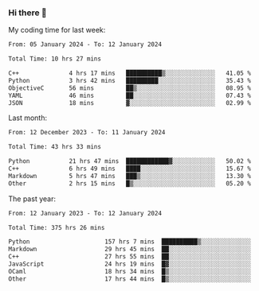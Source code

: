 ### Hi there 👋

My coding time for last week:

<!--START_SECTION:week-->

```txt
From: 05 January 2024 - To: 12 January 2024

Total Time: 10 hrs 27 mins

C++              4 hrs 17 mins   ██████████▒░░░░░░░░░░░░░░   41.05 %
Python           3 hrs 42 mins   █████████░░░░░░░░░░░░░░░░   35.43 %
ObjectiveC       56 mins         ██▒░░░░░░░░░░░░░░░░░░░░░░   08.95 %
YAML             46 mins         ██░░░░░░░░░░░░░░░░░░░░░░░   07.43 %
JSON             18 mins         ▓░░░░░░░░░░░░░░░░░░░░░░░░   02.99 %
```

<!--END_SECTION:week-->

Last month:

<!--START_SECTION:month-->

```txt
From: 12 December 2023 - To: 11 January 2024

Total Time: 43 hrs 33 mins

Python           21 hrs 47 mins  ████████████▓░░░░░░░░░░░░   50.02 %
C++              6 hrs 49 mins   ████░░░░░░░░░░░░░░░░░░░░░   15.67 %
Markdown         5 hrs 47 mins   ███▒░░░░░░░░░░░░░░░░░░░░░   13.30 %
Other            2 hrs 15 mins   █▒░░░░░░░░░░░░░░░░░░░░░░░   05.20 %
```

<!--END_SECTION:month-->

The past year:

<!--START_SECTION:year-->

```txt
From: 12 January 2023 - To: 12 January 2024

Total Time: 375 hrs 26 mins

Python                     157 hrs 7 mins  ██████████▒░░░░░░░░░░░░░░   41.85 %
Markdown                   29 hrs 45 mins  ██░░░░░░░░░░░░░░░░░░░░░░░   07.93 %
C++                        27 hrs 55 mins  ██░░░░░░░░░░░░░░░░░░░░░░░   07.44 %
JavaScript                 24 hrs 19 mins  █▓░░░░░░░░░░░░░░░░░░░░░░░   06.48 %
OCaml                      18 hrs 34 mins  █▒░░░░░░░░░░░░░░░░░░░░░░░   04.95 %
Other                      17 hrs 44 mins  █▒░░░░░░░░░░░░░░░░░░░░░░░   04.72 %
```

<!--END_SECTION:year-->
